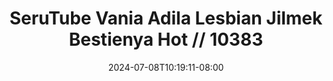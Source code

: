 --- 
title: "SeruTube  Vania Adila Lesbian Jilmek Bestienya Hot // 10383"
description: "nonton   SeruTube  Vania Adila Lesbian Jilmek Bestienya Hot // 10383 instagram   new"
date: 2024-07-08T10:19:11-08:00
file_code: "eptdm86tn7u7"
draft: false
cover: "17igmlj49gjylqge.jpg"
tags: ["SeruTube", "Vania", "Adila", "Lesbian", "Jilmek", "Bestienya", "Hot", "bokep-indo", "bokep-viral", "bokep-ig"]
length: 737
fld_id: "1483099"
foldername: "Adila vania telegram"
categories: ["Adila vania telegram"]
views: 18
---